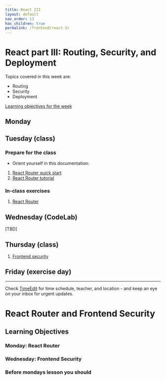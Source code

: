 ```yaml
---
title: React III
layout: default
nav_order: 13
has_children: true
permalink: /frontend/react-3/
---
```


# React part III: Routing, Security, and Deployment

Topics covered in this week are:

- Routing
- Security
- Deployment

[Learning objectives for the week](./learningobjectives.md)

## Monday

## Tuesday (class)

### Prepare for the class

- Orient yourself in this documentation:
1. [React Router quick start](https://reactrouter.com/web/guides/quick-start)
2. [React Router tutorial](https://reactrouter.com/en/main/start/tutorial)

### In-class exercises
1. [React Router](./exercises/routing_in_react.md)

## Wednesday (CodeLab)

[TBD]

## Thursday (class)
1. [Frontend security](./exercises/frontend_security.md)


## Friday (exercise day)

<hr>

Check [TimeEdit](https://skema.cphbusiness.dk/) for time schedule, teacher, and location - and keep an eye on your inbox for urgent updates.









# React Router and Frontend Security
## Learning Objectives
### Monday: React Router

### Wednesday: Frontend Security

### Before mondays lesson you should
